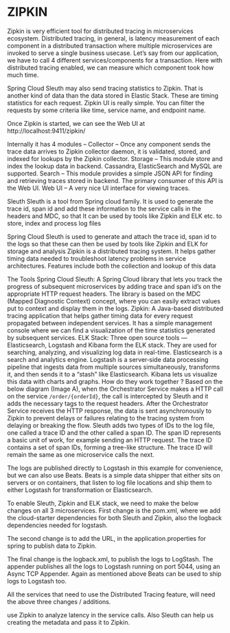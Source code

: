 # ZIPKIN

Zipkin is very efficient tool for distributed tracing in microservices ecosystem. Distributed tracing, in general, is latency measurement of each component in a distributed transaction where multiple microservices are invoked to serve a single business usecase. Let’s say from our application, we have to call 4 different services/components for a transaction. Here with distributed tracing enabled, we can measure which component took how much time.

Spring Cloud Sleuth may also send tracing statistics to Zipkin. That is another kind of data than the data stored in Elastic Stack. These are timing statistics for each request. Zipkin UI is really simple. You can filter the requests by some criteria like time, service name, and endpoint name.

Once Zipkin is started, we can see the Web UI at http://localhost:9411/zipkin/

Internally it has 4 modules –
Collector – Once any component sends the trace data arrives to Zipkin collector daemon, it is validated, stored, and indexed for lookups by the Zipkin collector.
Storage – This module store and index the lookup data in backend. Cassandra, ElasticSearch and MySQL are supported.
Search – This module provides a simple JSON API for finding and retrieving traces stored in backend. The primary consumer of this API is the Web UI.
Web UI – A very nice UI interface for viewing traces.



Sleuth
Sleuth is a tool from Spring cloud family. It is used to generate the trace id, span id and add these information to the service calls in the headers and MDC, so that It can be used by tools like Zipkin and ELK etc. to store, index and process log files


Spring Cloud Sleuth is used to generate and attach the trace id, span id to the logs so that these can then be used by tools like Zipkin and ELK for storage and analysis 
Zipkin is a distributed tracing system. It helps gather timing data needed to troubleshoot latency problems in service architectures. Features include both the collection and lookup of this data


The Tools
Spring Cloud Sleuth: A Spring Cloud library that lets you track the progress of subsequent microservices by adding trace and span id’s on the appropriate HTTP request headers. The library is based on the MDC (Mapped Diagnostic Context) concept, where you can easily extract values put to context and display them in the logs.
Zipkin: A Java-based distributed tracing application that helps gather timing data for every request propagated between independent services. It has a simple management console where we can find a visualization of the time statistics generated by subsequent services.
ELK Stack: Three open source tools — Elasticsearch, Logstash and Kibana form the ELK stack. They are used for searching, analyzing, and visualizing log data in real-time. Elasticsearch is a search and analytics engine. Logstash is a server‑side data processing pipeline that ingests data from multiple sources simultaneously, transforms it, and then sends it to a “stash” like Elasticsearch. Kibana lets us visualize this data with charts and graphs.
How do they work together ?
Based on the below diagram (Image A), when the Orchestrator Service makes a HTTP call on the service `/order/{orderId}`, the call is intercepted by Sleuth and it adds the necessary tags to the request headers. After the Orchestrator Service receives the HTTP response, the data is sent asynchronously to Zipkin to prevent delays or failures relating to the tracing system from delaying or breaking the flow.
Sleuth adds two types of IDs to the log file, one called a trace ID and the other called a span ID. The span ID represents a basic unit of work, for example sending an HTTP request. The trace ID contains a set of span IDs, forming a tree-like structure. The trace ID will remain the same as one microservice calls the next.

The logs are published directly to Logstash in this example for convenience, but we can also use Beats. Beats is a simple data shipper that either sits on servers or on containers, that listen to log file locations and ship them to either Logstash for transformation or Elasticsearch.

To enable Sleuth, Zipkin and ELK stack, we need to make the below changes on all 3 microservices.
First change is the pom.xml, where we add the cloud-starter dependencies for both Sleuth and Zipkin, also the logback dependencies needed for logstash.

The second change is to add the URL, in the application.properties for spring to publish data to Zipkin.

The final change is the logback.xml, to publish the logs to LogStash. The appender publishes all the logs to Logstash running on port 5044, using an Async TCP Appender. Again as mentioned above Beats can be used to ship logs to Logstash too.

All the services that need to use the Distributed Tracing feature, will need the above three changes / additions.

use Zipkin to analyze latency in the service calls. Also Sleuth can help us creating the metadata and pass it to Zipkin.